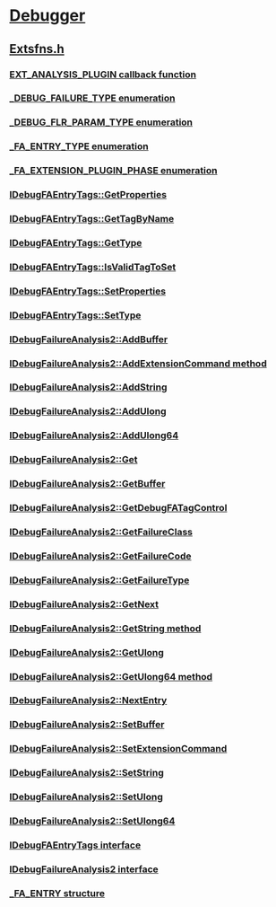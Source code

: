 # [Debugger](../_debugger/index.md)
## [Extsfns.h](index.md)
### [EXT_ANALYSIS_PLUGIN callback function](../extsfns/nc-extsfns-ext_analysis_plugin.md)
### [_DEBUG_FAILURE_TYPE enumeration](../extsfns/ne-extsfns-_debug_failure_type.md)
### [_DEBUG_FLR_PARAM_TYPE enumeration](../extsfns/ne-extsfns-_debug_flr_param_type.md)
### [_FA_ENTRY_TYPE enumeration](../extsfns/ne-extsfns-_fa_entry_type.md)
### [_FA_EXTENSION_PLUGIN_PHASE enumeration](../extsfns/ne-extsfns-_fa_extension_plugin_phase.md)
### [IDebugFAEntryTags::GetProperties](../extsfns/nf-extsfns-idebugfaentrytags-getproperties.md)
### [IDebugFAEntryTags::GetTagByName](../extsfns/nf-extsfns-idebugfaentrytags-gettagbyname.md)
### [IDebugFAEntryTags::GetType](../extsfns/nf-extsfns-idebugfaentrytags-gettype.md)
### [IDebugFAEntryTags::IsValidTagToSet](../extsfns/nf-extsfns-idebugfaentrytags-isvalidtagtoset.md)
### [IDebugFAEntryTags::SetProperties](../extsfns/nf-extsfns-idebugfaentrytags-setproperties.md)
### [IDebugFAEntryTags::SetType](../extsfns/nf-extsfns-idebugfaentrytags-settype.md)
### [IDebugFailureAnalysis2::AddBuffer](../extsfns/nf-extsfns-idebugfailureanalysis2-addbuffer.md)
### [IDebugFailureAnalysis2::AddExtensionCommand method](../extsfns/nf-extsfns-idebugfailureanalysis2-addextensioncommand.md)
### [IDebugFailureAnalysis2::AddString](../extsfns/nf-extsfns-idebugfailureanalysis2-addstring.md)
### [IDebugFailureAnalysis2::AddUlong](../extsfns/nf-extsfns-idebugfailureanalysis2-addulong.md)
### [IDebugFailureAnalysis2::AddUlong64](../extsfns/nf-extsfns-idebugfailureanalysis2-addulong64.md)
### [IDebugFailureAnalysis2::Get](../extsfns/nf-extsfns-idebugfailureanalysis2-get.md)
### [IDebugFailureAnalysis2::GetBuffer](../extsfns/nf-extsfns-idebugfailureanalysis2-getbuffer.md)
### [IDebugFailureAnalysis2::GetDebugFATagControl](../extsfns/nf-extsfns-idebugfailureanalysis2-getdebugfatagcontrol.md)
### [IDebugFailureAnalysis2::GetFailureClass](../extsfns/nf-extsfns-idebugfailureanalysis2-getfailureclass.md)
### [IDebugFailureAnalysis2::GetFailureCode](../extsfns/nf-extsfns-idebugfailureanalysis2-getfailurecode.md)
### [IDebugFailureAnalysis2::GetFailureType](../extsfns/nf-extsfns-idebugfailureanalysis2-getfailuretype.md)
### [IDebugFailureAnalysis2::GetNext](../extsfns/nf-extsfns-idebugfailureanalysis2-getnext.md)
### [IDebugFailureAnalysis2::GetString method](../extsfns/nf-extsfns-idebugfailureanalysis2-getstring.md)
### [IDebugFailureAnalysis2::GetUlong](../extsfns/nf-extsfns-idebugfailureanalysis2-getulong.md)
### [IDebugFailureAnalysis2::GetUlong64 method](../extsfns/nf-extsfns-idebugfailureanalysis2-getulong64.md)
### [IDebugFailureAnalysis2::NextEntry](../extsfns/nf-extsfns-idebugfailureanalysis2-nextentry.md)
### [IDebugFailureAnalysis2::SetBuffer](../extsfns/nf-extsfns-idebugfailureanalysis2-setbuffer.md)
### [IDebugFailureAnalysis2::SetExtensionCommand](../extsfns/nf-extsfns-idebugfailureanalysis2-setextensioncommand.md)
### [IDebugFailureAnalysis2::SetString](../extsfns/nf-extsfns-idebugfailureanalysis2-setstring.md)
### [IDebugFailureAnalysis2::SetUlong](../extsfns/nf-extsfns-idebugfailureanalysis2-setulong.md)
### [IDebugFailureAnalysis2::SetUlong64](../extsfns/nf-extsfns-idebugfailureanalysis2-setulong64.md)
### [IDebugFAEntryTags interface](../extsfns/nn-extsfns-idebugfaentrytags.md)
### [IDebugFailureAnalysis2 interface](../extsfns/nn-extsfns-idebugfailureanalysis2.md)
### [_FA_ENTRY structure](../extsfns/ns-extsfns-_fa_entry.md)
